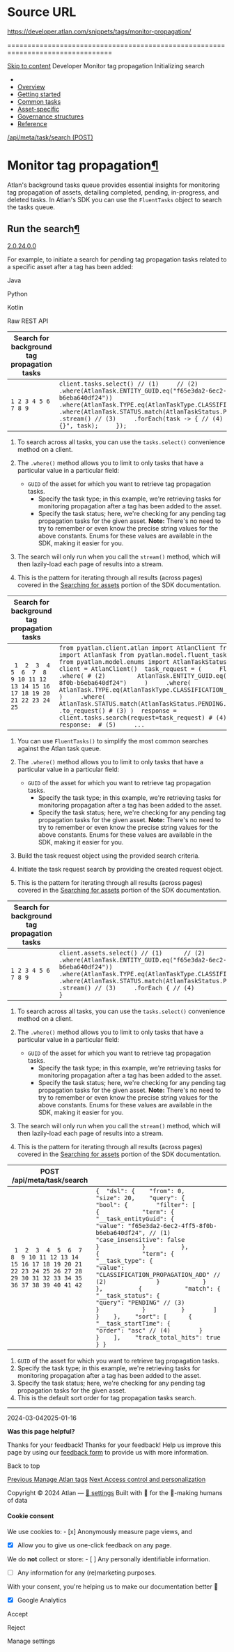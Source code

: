 # Source URL
https://developer.atlan.com/snippets/tags/monitor-propagation/

================================================================================

<!--
canonical: https://developer.atlan.com/snippets/tags/monitor-propagation/
meta-content-security-policy: object-src 'none'; base-uri 'self'; manifest-src 'self'; media-src 'self';
meta-description: Learn how to monitor tag propagation of assets in Atlan using background tasks queue.
meta-generator: mkdocs-1.6.1, mkdocs-material-9.6.14
meta-og-description: Learn how to monitor tag propagation of assets in Atlan using background tasks queue.
meta-og-image: https://developer.atlan.com/assets/images/social/snippets/tags/monitor-propagation.png
meta-og-image-height: 630
meta-og-image-type: image/png
meta-og-image-width: 1200
meta-og-title: Monitor tag propagation - Developer
meta-og-type: website
meta-og-url: https://developer.atlan.com/snippets/tags/monitor-propagation/
meta-twitter:card: summary_large_image
meta-twitter:description: Learn how to monitor tag propagation of assets in Atlan using background tasks queue.
meta-twitter:image: https://developer.atlan.com/assets/images/social/snippets/tags/monitor-propagation.png
meta-twitter:title: Monitor tag propagation - Developer
meta-viewport: width=device-width,initial-scale=1
title: Monitor tag propagation - Developer
-->

[Skip to content](#monitor-tag-propagation) Developer Monitor tag propagation Initializing search 

* 
* [Overview](../../..)
* [Getting started](../../../getting-started/)
* [Common tasks](../../)
* [Asset\-specific](../../../patterns/)
* [Governance structures](../../../governance/)
* [Reference](../../../reference/)

[/api/meta/task/search (POST)](../../../endpoints/#tag:apimetatasksearch-post)

Monitor tag propagation[¶](#monitor-tag-propagation "Permanent link")
=====================================================================

Atlan's background tasks queue provides essential insights for monitoring tag propagation of assets, detailing completed, pending, in\-progress, and deleted tasks. In Atlan's SDK you can use the `FluentTasks` object to search the tasks queue.

Run the search[¶](#run-the-search "Permanent link")
---------------------------------------------------

[2\.0\.2](https://github.com/atlanhq/atlan-python/releases/tag/2.0.2 "Minimum version")[4\.0\.0](https://github.com/atlanhq/atlan-java/releases/tag/v4.0.0 "Minimum version")

For example, to initiate a search for pending tag propagation tasks related to a specific asset after a tag has been added:

Java

Python

Kotlin

Raw REST API

| Search for background tag propagation tasks | |
| --- | --- |
| ``` 1 2 3 4 5 6 7 8 9 ``` | ``` client.tasks.select() // (1)     // (2)     .where(AtlanTask.ENTITY_GUID.eq("f65e3da2-6ec2-4ff5-8f0b-b6eba640df24"))     .where(AtlanTask.TYPE.eq(AtlanTaskType.CLASSIFICATION_PROPAGATION_ADD))     .where(AtlanTask.STATUS.match(AtlanTaskStatus.PENDING.getValue()))     .stream() // (3)     .forEach(task -> { // (4)         log.info("Task: {}", task);     });  ``` |

1. To search across all tasks, you can use the `tasks.select()` convenience method on a client.
2. The `.where()` method allows you to limit to only tasks that have a particular value in a particular field:

    * `GUID` of the asset for which you want to retrieve tag propagation tasks.
        * Specify the task type; in this example, we're retrieving tasks for monitoring propagation after a tag has been added to the asset.
        * Specify the task status; here, we're checking for any pending tag propagation tasks for the given asset.
 **Note:** There's no need to try to remember or even know the precise string values for the above constants. Enums for these values are available in the SDK, making it easier for you.
3. The search will only run when you call the `stream()` method, which will then lazily\-load each page of results into a stream.
4. This is the pattern for iterating through all results (across pages) covered in the [Searching for assets](../../advanced-examples/search/#multiple-pages-of-results) portion of the SDK documentation.

| Search for background tag propagation tasks | |
| --- | --- |
| ```  1  2  3  4  5  6  7  8  9 10 11 12 13 14 15 16 17 18 19 20 21 22 23 24 25 ``` | ``` from pyatlan.client.atlan import AtlanClient from pyatlan.model.task import AtlanTask from pyatlan.model.fluent_tasks import FluentTasks from pyatlan.model.enums import AtlanTaskStatus, AtlanTaskType  client = AtlanClient()  task_request = (     FluentTasks() # (1)     .where( # (2)         AtlanTask.ENTITY_GUID.eq("f65e3da2-6ec2-4ff5-8f0b-b6eba640df24")     )     .where(         AtlanTask.TYPE.eq(AtlanTaskType.CLASSIFICATION_PROPAGATION_ADD.value)     )     .where(         AtlanTask.STATUS.match(AtlanTaskStatus.PENDING.value)     )     .to_request() # (3) )  response = client.tasks.search(request=task_request) # (4)  for task in response:  # (5)     ...  ``` |

1. You can use `FluentTasks()` to simplify the most common searches against the Atlan task queue.
2. The `.where()` method allows you to limit to only tasks that have a particular value in a particular field:

    * `GUID` of the asset for which you want to retrieve tag propagation tasks.
        * Specify the task type; in this example, we're retrieving tasks for monitoring propagation after a tag has been added to the asset.
        * Specify the task status; here, we're checking for any pending tag propagation tasks for the given asset.
 **Note:** There's no need to try to remember or even know the precise string values for the above constants. Enums for these values are available in the SDK, making it easier for you.
3. Build the task request object using the provided search criteria.
4. Initiate the task request search by providing the created request object.
5. This is the pattern for iterating through all results (across pages) covered in the [Searching for assets](../../advanced-examples/search/#multiple-pages-of-results) portion of the SDK documentation.

| Search for background tag propagation tasks | |
| --- | --- |
| ``` 1 2 3 4 5 6 7 8 9 ``` | ``` client.assets.select() // (1)      // (2)     .where(AtlanTask.ENTITY_GUID.eq("f65e3da2-6ec2-4ff5-8f0b-b6eba640df24"))     .where(AtlanTask.TYPE.eq(AtlanTaskType.CLASSIFICATION_PROPAGATION_ADD))     .where(AtlanTask.STATUS.match(AtlanTaskStatus.PENDING.value))     .stream() // (3)     .forEach { // (4)         log.info { "Task: $it" }     }  ``` |

1. To search across all tasks, you can use the `tasks.select()` convenience method on a client.
2. The `.where()` method allows you to limit to only tasks that have a particular value in a particular field:

    * `GUID` of the asset for which you want to retrieve tag propagation tasks.
        * Specify the task type; in this example, we're retrieving tasks for monitoring propagation after a tag has been added to the asset.
        * Specify the task status; here, we're checking for any pending tag propagation tasks for the given asset.
 **Note:** There's no need to try to remember or even know the precise string values for the above constants. Enums for these values are available in the SDK, making it easier for you.
3. The search will only run when you call the `stream()` method, which will then lazily\-load each page of results into a stream.
4. This is the pattern for iterating through all results (across pages) covered in the [Searching for assets](../../advanced-examples/search/#multiple-pages-of-results) portion of the SDK documentation.

| POST /api/meta/task/search | |
| --- | --- |
| ```  1  2  3  4  5  6  7  8  9 10 11 12 13 14 15 16 17 18 19 20 21 22 23 24 25 26 27 28 29 30 31 32 33 34 35 36 37 38 39 40 41 42 ``` | ``` {  "dsl": {    "from": 0,    "size": 20,    "query": {      "bool": {        "filter": [          {            "term": {              "__task_entityGuid": {                "value": "f65e3da2-6ec2-4ff5-8f0b-b6eba640df24", // (1)                "case_insensitive": false              }            }          },          {            "term": {              "__task_type": {                "value": "CLASSIFICATION_PROPAGATION_ADD" // (2)              }            }          },          {            "match": {              "__task_status": {                "query": "PENDING" // (3)              }            }          }        ]      }    },    "sort": [      {        "__task_startTime": {          "order": "asc" // (4)        }      }    ],    "track_total_hits": true  } }  ``` |

1. `GUID` of the asset for which you want to retrieve tag propagation tasks.
2. Specify the task type; in this example, we're retrieving tasks for monitoring propagation after a tag has been added to the asset.
3. Specify the task status; here, we're checking for any pending tag propagation tasks for the given asset.
4. This is the default sort order for tag propagation tasks search.

---

2024\-03\-042025\-01\-16

**Was this page helpful?**

Thanks for your feedback! Thanks for your feedback! Help us improve this page by using our [feedback form](https://docs.google.com/forms/d/e/1FAIpQLScfoq7vqEn8S4QvN0ehPp0MRy6WYK5x-okJDqD69lHgoPPWtg/viewform?usp=pp_url&entry.1800719315=/snippets/tags/monitor-propagation/) to provide us with more information. 

Back to top

[Previous Manage Atlan tags](../manage/) [Next Access control and personalization](../../access/) 

Copyright © 2024 Atlan — [🍪 settings](#__consent) 
Built with 💙 for the 🤖\-making humans of data 

#### Cookie consent

We use cookies to: - [x] Anonymously measure page views, and
- [x] Allow you to give us one\-click feedback on any page.

 We do **not** collect or store: - [ ] Any personally identifiable information.
- [ ] Any information for any (re)marketing purposes.

 With your consent, you're helping us to make our documentation better 💙

- [x] Google Analytics

Accept

Reject

Manage settings

